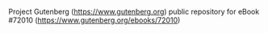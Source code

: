 Project Gutenberg (https://www.gutenberg.org) public repository
for eBook #72010 (https://www.gutenberg.org/ebooks/72010)
